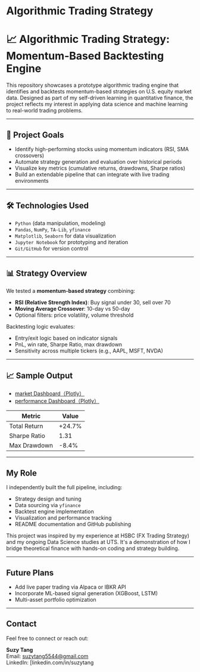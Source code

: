 # Algorithmic Trading Strategy

# 📈 Algorithmic Trading Strategy: Momentum-Based Backtesting Engine

This repository showcases a prototype algorithmic trading engine that identifies and backtests momentum-based strategies on U.S. equity market data. Designed as part of my self-driven learning in quantitative finance, the project reflects my interest in applying data science and machine learning to real-world trading problems.

---

## 🚀 Project Goals

- Identify high-performing stocks using momentum indicators (RSI, SMA crossovers)
- Automate strategy generation and evaluation over historical periods
- Visualize key metrics (cumulative returns, drawdowns, Sharpe ratios)
- Build an extendable pipeline that can integrate with live trading environments

---

## 🛠️ Technologies Used

- `Python` (data manipulation, modeling)
- `Pandas`, `NumPy`, `TA-Lib`, `yfinance`
- `Matplotlib`, `Seaborn` for data visualization
- `Jupyter Notebook` for prototyping and iteration
- `Git/GitHub` for version control

---

## 📊 Strategy Overview

We tested a **momentum-based strategy** combining:

- **RSI (Relative Strength Index)**: Buy signal under 30, sell over 70
- **Moving Average Crossover**: 10-day vs 50-day
- Optional filters: price volatility, volume threshold

Backtesting logic evaluates:

- Entry/exit logic based on indicator signals
- PnL, win rate, Sharpe Ratio, max drawdown
- Sensitivity across multiple tickers (e.g., AAPL, MSFT, NVDA)

---

## 📈 Sample Output



- [market Dashboard（Plotly）](market_analysis_dashboard.html)
- [performance Dashboard（Plotly）](strategy_performance_dashboard.html)


| Metric         | Value      |
|----------------|------------|
| Total Return   | +24.7%     |
| Sharpe Ratio   | 1.31       |
| Max Drawdown   | -8.4%      |

---



##  My Role

I independently built the full pipeline, including:

- Strategy design and tuning
- Data sourcing via `yfinance`
- Backtest engine implementation
- Visualization and performance tracking
- README documentation and GitHub publishing

This project was inspired by my experience at HSBC (FX Trading Strategy) and my ongoing Data Science studies at UTS. It's a demonstration of how I bridge theoretical finance with hands-on coding and strategy building.

---

## Future Plans

- Add live paper trading via Alpaca or IBKR API
- Incorporate ML-based signal generation (XGBoost, LSTM)
- Multi-asset portfolio optimization

---

##  Contact

Feel free to connect or reach out:

**Suzy Tang**  
Email: suzytang5544@gmail.com  
LinkedIn: [linkedin.com/in/suzytang  



